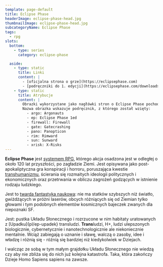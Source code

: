 ```yaml
---
template: page-default
title: Eclipse Phase
headerImage: eclipse-phase-head.jpg
thumbnailImage: eclipse-phase-head.jpg
subcategoryName: Eclipse Phase
tags:
  - rpg
slots:
  bottom:
    - type: series
      category: eclipse-phase

  aside:
    - type: static
      title: Linki
      content: |
        - [oficjalna strona o grze](https://eclipsephase.com)
        - [podręczniki do 1. edycji](https://eclipsephase.com/downloads)
    - type: static
      title: Atrybucje
      content: |
        Obrazki wykorzystane jako nagłówki stron o Eclipse Phase pochodzą w większości z podręczników do 1. edycji, które wydane zostały na licencji Creative Commons.
        Nazwa obrazka wskazuje podręcznik, z którego został wzięty:
          - argo: Argonauts
          - ep: Eclipse Phase 1ed
          - firewall: Firewall
          - gate: Gatecrashing
          - pano: Panopticon
          - rim: Rimward
          - sun: Sunward
          - xrisk: X-Risks
---
```


**Eclipse Phase** jest [systemem RPG](http://pl.wikipedia.org/wiki/Gra_fabularna), którego akcja osadzona jest w odległej o około 120 lat przyszłości, po zagładzie Ziemi. Jest opisywana jako post-apokaliptyczna gra konspiracji i horroru, poruszająca kwestie [transhumanizmu](http://pl.wikipedia.org/wiki/Transhumanizm), ścierania się rozmaitych ideologii politycznych i ekonomicznych oraz przetrwania w obliczu zagrożeń godzących w istnienie rodzaju ludzkiego.

Jest to [twarda fantastyka naukowa](http://pl.wikipedia.org/wiki/Hard_science_fiction): nie ma statków szybszych niż światło, gwiżdżących w próżni laserów, obcych różniących się od Ziemian tylko głowami i tym podobnych elementów kosmicznych bajeczek zwanych dla niepoznaki SF.

Jest: pustka Układu Słonecznego i rozrzucone w nim habitaty uratowanych z [Upadku]{pl/ep-upadek} transludzi. **Trans**ludzi, H+, ludzi ulepszonych biologicznie, cybernetycznie i nanotechnologicznie ale niekoniecznie mentalnie. Wciąż zabiegają o uznanie i sławę, walczą o zasoby, idee i władzę i różnią się - różnią się bardziej niż kiedykolwiek w Dziejach.

I walcząc ze sobą w tym małym grajdołku Układu Słonecznego nie wiedzą czy aby nie zbliża się do nich już kolejna katastrofa. Taka, która zakończy Dzieje Homo Sapiens sapiens na zawsze.


